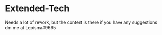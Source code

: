 # Extended-Tech
Needs a lot of rework, but the content is there
if you have any suggestions dm me at Lepisma#9665
